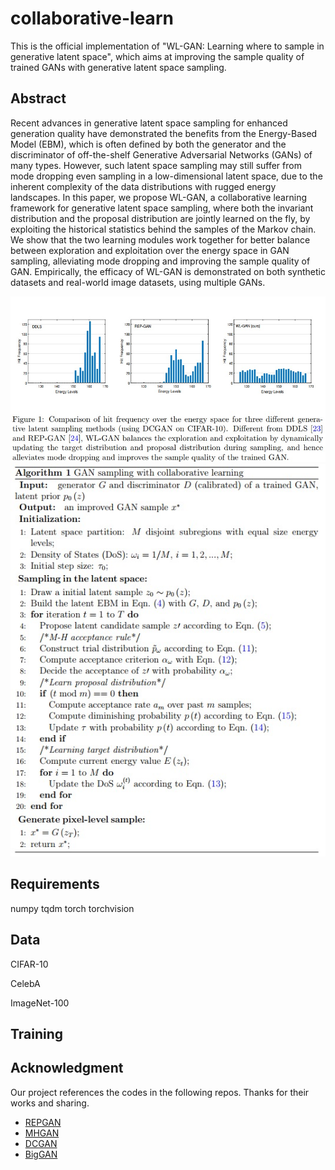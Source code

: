 # collaborative-learn
This is the official implementation of "WL-GAN: Learning where to sample in generative latent space", which aims at improving the sample quality of trained GANs with generative latent space sampling.

## Abstract
Recent advances in generative latent space sampling for enhanced generation quality have demonstrated the benefits from the Energy-Based Model (EBM), which is often defined by both the generator and the discriminator of off-the-shelf Generative Adversarial Networks (GANs) of many types. However, such latent space sampling may still suffer from mode dropping even sampling in a low-dimensional latent space, due to the inherent complexity of the data distributions with rugged energy landscapes. In this paper, we propose WL-GAN, a collaborative learning framework for generative latent space sampling, where both the invariant distribution and the proposal distribution are jointly learned on the fly, by exploiting the historical statistics behind the samples of the Markov chain. We show that the two learning modules work together for better balance between exploration and exploitation over the energy space in GAN sampling, alleviating mode dropping and improving the sample quality of GAN. Empirically, the efficacy of WL-GAN is demonstrated on both synthetic datasets and real-world image datasets, using multiple GANs.


<img src='hit_frequency.jpg'>

<img src='algorithm.jpg'>


## Requirements
numpy
tqdm
torch
torchvision


## Data
CIFAR-10

CelebA

ImageNet-100


## Training

## Acknowledgment
Our project references the codes in the following repos. Thanks for their works and sharing.
- [REPGAN](https://github.com/yifeiwang77/repgan)
- [MHGAN](https://github.com/uber-research/metropolis-hastings-gans)
- [DCGAN](https://github.com/pytorch/examples/blob/master/dcgan/main.py)
- [BigGAN](https://github.com/ajbrock/BigGAN-PyTorch)

